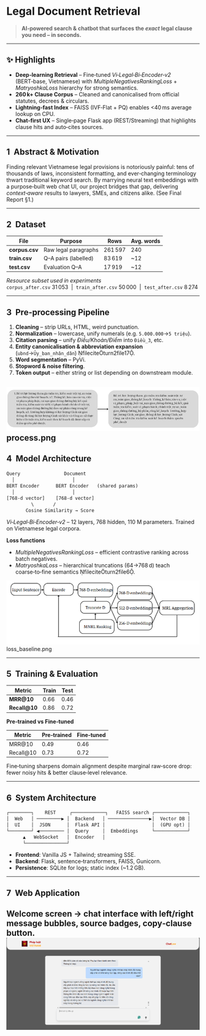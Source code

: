 # Legal Document Retrieval
>  **AI‑powered search & chatbot that surfaces the *****exact***** legal clause you need – in seconds.**
 ---

## ✨ Highlights

- **Deep‑learning Retrieval** – Fine‑tuned *Vi‑Legal‑Bi‑Encoder‑v2* (BERT‑base, Vietnamese) with *MultipleNegativesRankingLoss* + *MatryoshkaLoss* hierarchy for strong semantics.
- **260 k+ Clause Corpus** – Cleaned and canonicalised from official statutes, decrees & circulars.
- **Lightning‑fast Index** – FAISS (IVF‑Flat + PQ) enables <40 ms average lookup on CPU.
- **Chat‑first UX** – Single‑page Flask app (REST/Streaming) that highlights clause hits and auto‑cites sources.

---

## 1  Abstract & Motivation

Finding relevant Vietnamese legal provisions is notoriously painful: tens of thousands of laws, inconsistent formatting, and ever‑changing terminology thwart traditional keyword search.  By marrying neural text embeddings with a purpose‑built web chat UI, our project bridges that gap, delivering *context‑aware* results to lawyers, SMEs, and citizens alike.  (See Final Report §1.)

---

## 2  Dataset

| File           | Purpose              | Rows    | Avg. words |
| -------------- | -------------------- | ------- | ---------- |
| **corpus.csv** | Raw legal paragraphs | 261 597 | 240        |
| **train.csv**  | Q–A pairs (labelled) | 83 619  | \~12       |
| **test.csv**   | Evaluation Q–A       | 17 919  | \~12       |

*Resource subset used in experiments*\
`corpus_after.csv` 31 053  |  `train_after.csv` 50 000  |  `test_after.csv` 8 274 


---

## 3  Pre‑processing Pipeline

1. **Cleaning** – strip URLs, HTML, weird punctuation.
2. **Normalization** – lowercase, unify numerals (e.g. `5.000.000`→`5 triệu`).
3. **Citation parsing** – unify *Điều/Khoản/Điểm* into `Điều_3`, etc.
4. **Entity canonicalisation & abbreviation expansion** (`ubnd`→`Ủy_ban_nhân_dân`) fileciteturn2file17.
5. **Word segmentation** – PyVi.
6. **Stopword & noise filtering**.
7. **Token output** – either string or list depending on downstream module.
   
![Processed Text](demo/processed_texts.png)
process.png
---

## 4  Model Architecture

```
Query                Document
  │                     │
BERT Encoder      BERT Encoder   (shared params)
  │                     │
[768‑d vector]    [768‑d vector]
         \       /
       Cosine Similarity → Score
```

*Vi‑Legal‑Bi‑Encoder‑v2* – 12 layers, 768 hidden, 110 M parameters.  Trained on Vietnamese legal corpora.

**Loss functions**

- *MultipleNegativesRankingLoss* – efficient contrastive ranking across batch negatives.
- *MatryoshkaLoss* – hierarchical truncations (64→768 d) teach coarse‑to‑fine semantics fileciteturn2file6.

![Loss Baseline](demo/loss_baseline.png)
loss_baseline.png

---

## 5  Training & Evaluation

| Metric         | Train | Test |
| -------------- | ----- | ---- |
| **MRR\@10**    | 0.66  | 0.46 |
| **Recall\@10** | 0.86  | 0.72 |

**Pre‑trained vs Fine‑tuned**

| Metric     | Pre‑trained | Fine‑tuned |
| ---------- | ----------- | ---------- |
| MRR\@10    | 0.49        | 0.46       |
| Recall\@10 | 0.73        | 0.72       |

Fine‑tuning sharpens domain alignment despite marginal raw‑score drop: fewer noisy hits & better clause‑level relevance.

---

## 6  System Architecture

```
┌────────┐    REST     ┌────────────┐   FAISS search ┌────────────┐
│  Web   │ ─────────▶ │  Backend   │ ───────────────▶│  Vector DB │
│  UI    │  JSON      │  Flask API │                 │  (GPU opt) │
└────────┘ ◀───────── │  Query     │  Embeddings     └────────────┘
      ▲   WebSocket   │  Encoder   │
      └───────────────┘
```

- **Frontend**: Vanilla JS + Tailwind; streaming SSE.
- **Backend**: Flask, sentence‑transformers, FAISS, Gunicorn.
- **Persistence**: SQLite for logs; static index (\~1.2 GB).

---

## 7  Web Application

Welcome screen → chat interface with left/right message bubbles, source badges, copy‑clause button. 
![Demo Web Application](demo/screen_law_qa_1.png)
---
